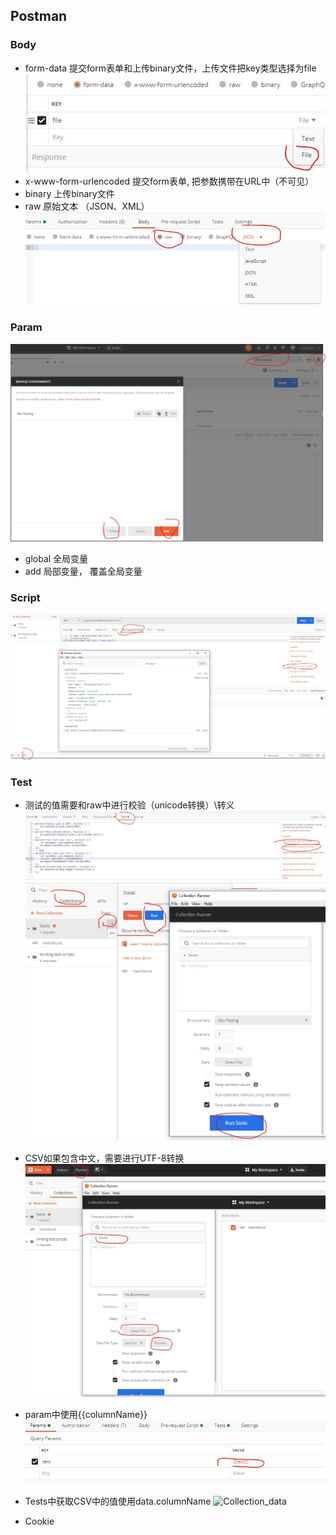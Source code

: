 ## Postman

### Body
- form-data 提交form表单和上传binary文件，上传文件把key类型选择为file
![form-data](../pic/Postman_body.JPG)
- x-www-form-urlencoded 提交form表单, 把参数携带在URL中（不可见）
- binary 上传binary文件
- raw 原始文本 （JSON、XML）
![form-data](../pic/Postman_body2.JPG)

### Param
![param](../pic/Postman_param.JPG)
- global 全局变量
- add 局部变量， 覆盖全局变量

### Script
![Script](../pic/Postman_script.JPG)

### Test
- 测试的值需要和raw中进行校验（unicode转换）\\转义\
![Test](../pic/Postman_test.JPG)
![Collection](../pic/Postman_collection.JPG)
- CSV如果包含中文，需要进行UTF-8转换
![Collection_data](../pic/Postman_collection_data.JPG)
- param中使用{{columnName}}
![Collection_data](../pic/Postman_collection_data1.JPG)
- Tests中获取CSV中的值使用data.columnName
![Collection_data](../pic/Postman_collection_dat2.JPG)

- Cookie




